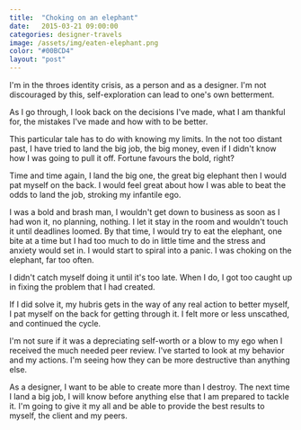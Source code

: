 ```yaml
---
title:  "Choking on an elephant"
date:   2015-03-21 09:00:00
categories: designer-travels
image: /assets/img/eaten-elephant.png
color: "#00BCD4"
layout: "post"
---
```


I'm in the throes identity crisis, as a person and as a designer. I'm not discouraged by this, self-exploration can lead to one's own betterment.

As I go through, I look back on the decisions I've made, what I am thankful for, the mistakes I've made and how with to be better.

This particular tale has to do with knowing my limits. In the not too distant past, I have tried to land the big job, the big money, even if I didn't know how I was going to pull it off. Fortune favours the bold, right?

Time and time again, I land the big one, the great big elephant then I would pat myself on the back. I would feel great about how I was able to beat the odds to land the job, stroking my infantile ego.

I was a bold and brash man, I wouldn't get down to business as soon as I had won it, no planning, nothing. I let it stay in the room and wouldn't touch it until deadlines loomed. By that time, I would try to eat the elephant, one bite at a time but I had too much to do in  little time and  the stress and anxiety would set in. I would start to spiral into a panic. I was choking on the elephant, far too often.

I didn't catch myself doing it until it's too late. When I do, I got too caught up in fixing the problem that I had created.

If I did solve it, my hubris gets in the way of any real action to better myself,  I pat myself on the back for getting through it. I felt more or less unscathed, and continued the cycle.

I'm not sure if it was a depreciating self-worth or a blow to my ego when I received the much needed peer review.  I've started to look at my behavior and my actions. I'm seeing how they can be more destructive than anything else.

As a designer, I want to be able to create more than I destroy. The next time I land a big job, I will know before anything else that I am prepared to tackle it. I'm going to give it my all and be able to provide the best results to myself, the client and my peers.
